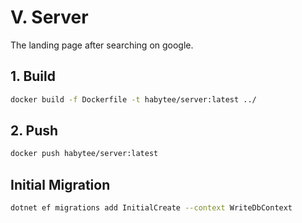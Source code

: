 # V. Server
The landing page after searching on google.

## 1. Build

```bash
docker build -f Dockerfile -t habytee/server:latest ../
```

## 2. Push

```bash
docker push habytee/server:latest
```


## Initial Migration
```bash
dotnet ef migrations add InitialCreate --context WriteDbContext
```
